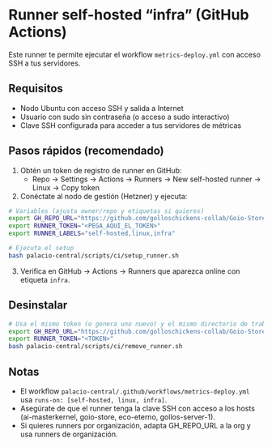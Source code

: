# Runner self-hosted “infra” (GitHub Actions)

Este runner te permite ejecutar el workflow `metrics-deploy.yml` con acceso SSH a tus servidores.

## Requisitos
- Nodo Ubuntu con acceso SSH y salida a Internet
- Usuario con sudo sin contraseña (o acceso a sudo interactivo)
- Clave SSH configurada para acceder a tus servidores de métricas

## Pasos rápidos (recomendado)
1) Obtén un token de registro de runner en GitHub:
   - Repo → Settings → Actions → Runners → New self-hosted runner → Linux → Copy token
2) Conéctate al nodo de gestión (Hetzner) y ejecuta:
```bash
# Variables (ajusta owner/repo y etiquetas si quieres)
export GH_REPO_URL="https://github.com/golloschickens-collab/Goio-Store"
export RUNNER_TOKEN="<PEGA_AQUI_EL_TOKEN>"
export RUNNER_LABELS="self-hosted,linux,infra"

# Ejecuta el setup
bash palacio-central/scripts/ci/setup_runner.sh
```
3) Verifica en GitHub → Actions → Runners que aparezca online con etiqueta `infra`.

## Desinstalar
```bash
# Usa el mismo token (o genera uno nuevo) y el mismo directorio de trabajo
export GH_REPO_URL="https://github.com/golloschickens-collab/Goio-Store"
export RUNNER_TOKEN="<TOKEN>"
bash palacio-central/scripts/ci/remove_runner.sh
```

## Notas
- El workflow `palacio-central/.github/workflows/metrics-deploy.yml` usa `runs-on: [self-hosted, linux, infra]`.
- Asegúrate de que el runner tenga la clave SSH con acceso a los hosts (ai-masterkernel, goio-store, eco-eterno, gollos-server-1).
- Si quieres runners por organización, adapta GH_REPO_URL a la org y usa runners de organización.

